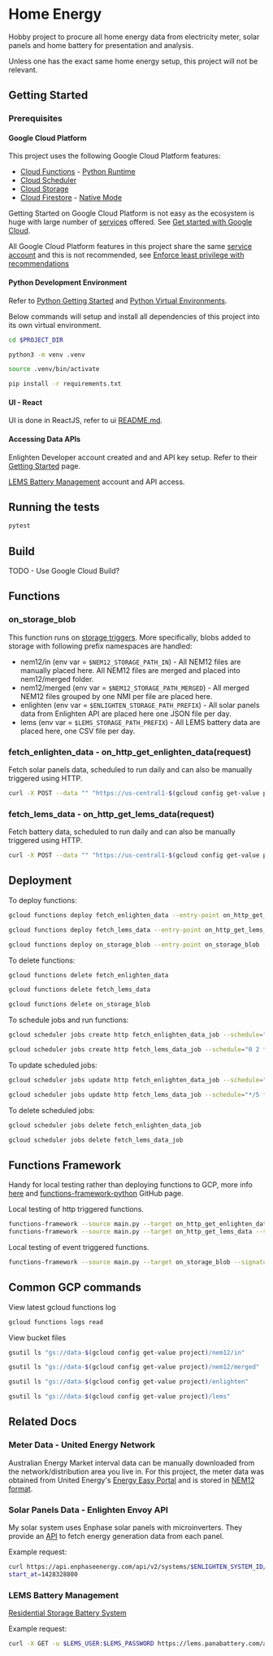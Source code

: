 # Home Energy

Hobby project to procure all home energy data from electricity meter, solar panels and home battery for presentation and analysis.

Unless one has the exact same home energy setup, this project will not be relevant.

## Getting Started

### Prerequisites

#### Google Cloud Platform
This project uses the following Google Cloud Platform features:

* [Cloud Functions](https://cloud.google.com/functions/docs) - [Python Runtime](https://cloud.google.com/functions/docs/concepts/python-runtime)
* [Cloud Scheduler](https://cloud.google.com/scheduler/docs)
* [Cloud Storage](https://cloud.google.com/storage/docs)
* [Cloud Firestore](https://cloud.google.com/firestore/docs) - [Native Mode](https://cloud.google.com/firestore/docs/firestore-or-datastore)

Getting Started on Google Cloud Platform is not easy as the ecosystem is huge with large number of [services](https://cloud.google.com/docs/overview/cloud-platform-services) offered.  See [Get started with Google Cloud](https://cloud.google.com/docs).

All Google Cloud Platform features in this project share the same [service account](https://cloud.google.com/iam/docs/creating-managing-service-accounts#creating_a_service_account) and this is not recommended, see [Enforce least privilege with recommendations](https://cloud.google.com/iam/docs/recommender-overview)

#### Python Development Environment

Refer to [Python Getting Started](https://www.python.org/about/gettingstarted/) and [Python Virtual Environments](https://www.python.org/dev/peps/pep-0405/).

Below commands will setup and install all dependencies of this project into its own virtual environment.

```bash
cd $PROJECT_DIR

python3 -m venv .venv

source .venv/bin/activate

pip install -r requirements.txt
```

#### UI - React

UI is done in ReactJS, refer to ui [README.md](ui/README.md).

#### Accessing Data APIs

Enlighten Developer account created and and API key setup.  Refer to their [Getting Started](https://developer.enphase.com/docs/quickstart.html) page.

[LEMS Battery Management](https://lems.panabattery.com/) account and API access.

## Running the tests

```bash
pytest
```

## Build

TODO - Use Google Cloud Build?

## Functions

### on_storage_blob

This function runs on [storage triggers](https://cloud.google.com/functions/docs/calling/storage).  More specifically, blobs added to storage with following prefix namespaces are handled:

* nem12/in (env var = `$NEM12_STORAGE_PATH_IN`) - All NEM12 files are manually placed here.  All NEM12 files are merged and placed into nem12/merged folder.
* nem12/merged (env var = `$NEM12_STORAGE_PATH_MERGED`) - All merged NEM12 files grouped by one NMI per file are placed here.
* enlighten (env var = `$ENLIGHTEN_STORAGE_PATH_PREFIX`) - All solar panels data from Enlighten API are placed here one JSON file per day.
* lems (env var = `$LEMS_STORAGE_PATH_PREFIX`) - All LEMS battery data are placed here, one CSV file per day.

### fetch_enlighten_data - on_http_get_enlighten_data(request)

Fetch solar panels data, scheduled to run daily and can also be manually triggered using HTTP.

```bash
curl -X POST --data "" "https://us-central1-$(gcloud config get-value project).cloudfunctions.net/fetch_enlighten_data" -H "Authorization: bearer $(gcloud auth print-identity-token)"
```

### fetch_lems_data - on_http_get_lems_data(request)

Fetch battery data, scheduled to run daily and can also be manually triggered using HTTP.

```bash
curl -X POST --data "" "https://us-central1-$(gcloud config get-value project).cloudfunctions.net/fetch_lems_data" -H "Authorization: bearer $(gcloud auth print-identity-token)"
```

## Deployment

To deploy functions:

```bash
gcloud functions deploy fetch_enlighten_data --entry-point on_http_get_enlighten_data --runtime python37 --trigger-http --env-vars-file .secrets/.env.yaml

gcloud functions deploy fetch_lems_data --entry-point on_http_get_lems_data --runtime python37 --trigger-http --env-vars-file .secrets/.env.yaml

gcloud functions deploy on_storage_blob --entry-point on_storage_blob --runtime python37 --trigger-bucket $GCP_STORAGE_BUCKET_ID --env-vars-file .secrets/.env.yaml
```

To delete functions:

```bash
gcloud functions delete fetch_enlighten_data

gcloud functions delete fetch_lems_data

gcloud functions delete on_storage_blob
```

To schedule jobs and run functions:

```bash
gcloud scheduler jobs create http fetch_enlighten_data_job --schedule="0 2 * * *" --uri="https://us-central1-$(gcloud config get-value project).cloudfunctions.net/fetch_enlighten_data" --message-body="" --oidc-service-account-email=OIDC_SERVICE_ACCOUNT_EMAIL

gcloud scheduler jobs create http fetch_lems_data_job --schedule="0 2 * * *" --uri="https://us-central1-$(gcloud config get-value project).cloudfunctions.net/fetch_lems_data" --message-body="" --oidc-service-account-email=OIDC_SERVICE_ACCOUNT_EMAIL
```

To update scheduled jobs:

```bash
gcloud scheduler jobs update http fetch_enlighten_data_job --schedule="*/5 * * * *" --uri="https://us-central1-$(gcloud config get-value project).cloudfunctions.net/fetch_enlighten_data" --message-body="" --oidc-service-account-email=OIDC_SERVICE_ACCOUNT_EMAIL

gcloud scheduler jobs update http fetch_lems_data_job --schedule="*/5 * * * *" --uri="https://us-central1-$(gcloud config get-value project).cloudfunctions.net/fetch_lems_data" --message-body="" --oidc-service-account-email=OIDC_SERVICE_ACCOUNT_EMAIL
```

To delete scheduled jobs:

```bash
gcloud scheduler jobs delete fetch_enlighten_data_job

gcloud scheduler jobs delete fetch_lems_data_job
```

## Functions Framework

Handy for local testing rather than deploying functions to GCP, more info [here](https://cloud.google.com/functions/docs/functions-framework) and
[functions-framework-python](https://github.com/GoogleCloudPlatform/functions-framework-python) GitHub page.

Local testing of http triggered functions.

```bash
functions-framework --source main.py --target on_http_get_enlighten_data --signature-type http --debug
functions-framework --source main.py --target on_http_get_lems_data --signature-type http --debug
```

Local testing of event triggered functions.

```bash
functions-framework --source main.py --target on_storage_blob --signature-type event --debug
```

## Common GCP commands

View latest gcloud functions log

```bash
gcloud functions logs read
```

View bucket files

```bash
gsutil ls "gs://data-$(gcloud config get-value project)/nem12/in"

gsutil ls "gs://data-$(gcloud config get-value project)/nem12/merged"

gsutil ls "gs://data-$(gcloud config get-value project)/enlighten"

gsutil ls "gs://data-$(gcloud config get-value project)/lems"
```

## Related Docs

### Meter Data - United Energy Network

Australian Energy Market interval data can be manually downloaded from the network/distribution area you live in.
For this project, the meter data was obtained from United Energy's [Energy Easy Portal](https://energyeasy.ue.com.au/)
and is stored in [NEM12 format](https://www.aemo.com.au/consultations/current-and-closed-consultations/meter-data-file-format-specification-nem12-and-nem13/).

### Solar Panels Data - Enlighten Envoy API

My solar system uses Enphase solar panels with microinverters.  They provide an [API](https://developer.enphase.com/docs) to fetch energy generation data
from each panel.

Example request:

```bash
curl https://api.enphaseenergy.com/api/v2/systems/$ENLIGHTEN_SYSTEM_ID/stats?key=$ENLIGHTEN_API_KEY&user_id=$ENLIGHTEN_USER_ID&datetime_format=iso8601&
start_at=1428328800
```

### LEMS Battery Management

[Residential Storage Battery System](https://www.panasonic.com/au/support/product-archives/energy-solutions/residential-storage-battery-system/lj-sk84a.html)

Example request:
```bash
curl -X GET -u $LEMS_USER:$LEMS_PASSWORD https://lems.panabattery.com/api/Battery/$LEMS_BATTERY_ID/soc/data?MinDate=2020-01-01&Hours=24
```
